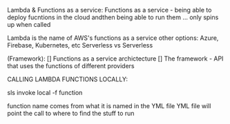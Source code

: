 Lambda & Functions as a service:
Functions as a service - being able to deploy fucntions in the cloud andthen being able to run them ... only spins up when called

Lambda is the name of AWS's functions as a service
other options: Azure, Firebase, Kubernetes, etc Serverless vs Serverless

(Framework):
[] Functions as a service archictecture
[] The framework - API that uses the functions of different providers


CALLING LAMBDA FUNCTIONS LOCALLY:

sls invoke local -f function

function name comes from what it is named in the YML file
YML file will point the call to where to find the stuff to run
